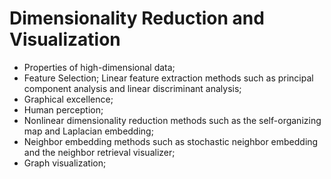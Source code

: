 # Dimensionality Reduction and Visualization

- Properties of high-dimensional data; 
- Feature Selection; Linear feature extraction methods such as principal component analysis and linear discriminant analysis;
- Graphical excellence; 
- Human perception; 
- Nonlinear dimensionality reduction methods such as the self-organizing map and Laplacian embedding;
- Neighbor embedding methods such as stochastic neighbor embedding and the neighbor retrieval visualizer;
-  Graph visualization; 






